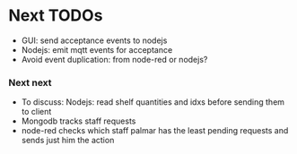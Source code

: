 # Next TODOs
* GUI: send acceptance events to nodejs
* Nodejs: emit mqtt events for acceptance
* Avoid event duplication: from node-red or nodejs?

### Next next
* To discuss: Nodejs: read shelf quantities and idxs before sending them to client
* Mongodb tracks staff requests
* node-red checks which staff palmar has the least pending requests and sends just him the action